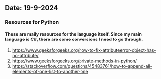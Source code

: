## Date: 19-9-2024

### **Resources for Python**
#### These are maily resources for the language itself. Since my main language is C#, there are some conversions I need to go through.

1. https://www.geeksforgeeks.org/how-to-fix-attributeerror-object-has-no-attribute/
2. https://www.geeksforgeeks.org/private-methods-in-python/
3. https://stackoverflow.com/questions/45483761/how-to-append-all-elements-of-one-list-to-another-one